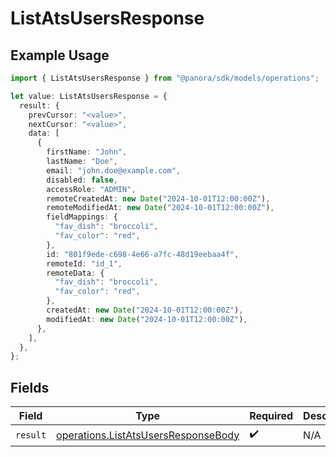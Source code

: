 # ListAtsUsersResponse

## Example Usage

```typescript
import { ListAtsUsersResponse } from "@panora/sdk/models/operations";

let value: ListAtsUsersResponse = {
  result: {
    prevCursor: "<value>",
    nextCursor: "<value>",
    data: [
      {
        firstName: "John",
        lastName: "Doe",
        email: "john.doe@example.com",
        disabled: false,
        accessRole: "ADMIN",
        remoteCreatedAt: new Date("2024-10-01T12:00:00Z"),
        remoteModifiedAt: new Date("2024-10-01T12:00:00Z"),
        fieldMappings: {
          "fav_dish": "broccoli",
          "fav_color": "red",
        },
        id: "801f9ede-c698-4e66-a7fc-48d19eebaa4f",
        remoteId: "id_1",
        remoteData: {
          "fav_dish": "broccoli",
          "fav_color": "red",
        },
        createdAt: new Date("2024-10-01T12:00:00Z"),
        modifiedAt: new Date("2024-10-01T12:00:00Z"),
      },
    ],
  },
};
```

## Fields

| Field                                                                                      | Type                                                                                       | Required                                                                                   | Description                                                                                |
| ------------------------------------------------------------------------------------------ | ------------------------------------------------------------------------------------------ | ------------------------------------------------------------------------------------------ | ------------------------------------------------------------------------------------------ |
| `result`                                                                                   | [operations.ListAtsUsersResponseBody](../../models/operations/listatsusersresponsebody.md) | :heavy_check_mark:                                                                         | N/A                                                                                        |